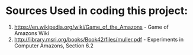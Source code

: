 # Sources Used in coding this project:

1. https://en.wikipedia.org/wiki/Game_of_the_Amazons - Game of Amazons Wiki
2. http://library.msri.org/books/Book42/files/muller.pdf - Experiments in Computer Amazons, Section 6.2
